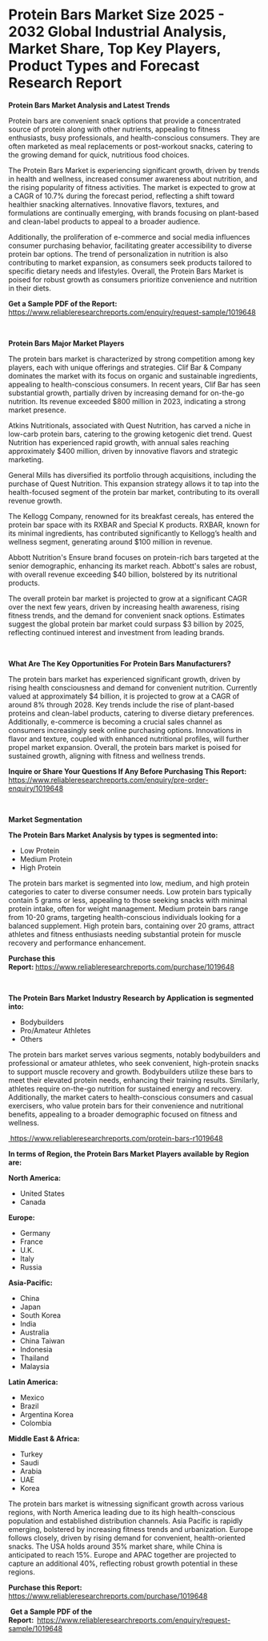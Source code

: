 <p><h1>Protein Bars Market Size 2025 - 2032 Global Industrial Analysis, Market Share, Top Key Players, Product Types and Forecast Research Report</h1></p><p><strong>Protein Bars Market Analysis and Latest Trends</strong></p>
<p><p>Protein bars are convenient snack options that provide a concentrated source of protein along with other nutrients, appealing to fitness enthusiasts, busy professionals, and health-conscious consumers. They are often marketed as meal replacements or post-workout snacks, catering to the growing demand for quick, nutritious food choices.</p><p>The Protein Bars Market is experiencing significant growth, driven by trends in health and wellness, increased consumer awareness about nutrition, and the rising popularity of fitness activities. The market is expected to grow at a CAGR of 10.7% during the forecast period, reflecting a shift toward healthier snacking alternatives. Innovative flavors, textures, and formulations are continually emerging, with brands focusing on plant-based and clean-label products to appeal to a broader audience. </p><p>Additionally, the proliferation of e-commerce and social media influences consumer purchasing behavior, facilitating greater accessibility to diverse protein bar options. The trend of personalization in nutrition is also contributing to market expansion, as consumers seek products tailored to specific dietary needs and lifestyles. Overall, the Protein Bars Market is poised for robust growth as consumers prioritize convenience and nutrition in their diets.</p></p>
<p><strong>Get a Sample PDF of the Report:&nbsp;</strong> <a href="https://www.reliableresearchreports.com/enquiry/request-sample/1019648?utm_campaign=3129&utm_medium=2&utm_source=Github&utm_content=ia&utm_term=16042025&utm_id=protein-bars">https://www.reliableresearchreports.com/enquiry/request-sample/1019648</a></p>
<p>&nbsp;</p>
<p><strong>Protein Bars Major Market Players</strong></p>
<p><p>The protein bars market is characterized by strong competition among key players, each with unique offerings and strategies. Clif Bar & Company dominates the market with its focus on organic and sustainable ingredients, appealing to health-conscious consumers. In recent years, Clif Bar has seen substantial growth, partially driven by increasing demand for on-the-go nutrition. Its revenue exceeded $800 million in 2023, indicating a strong market presence.</p><p>Atkins Nutritionals, associated with Quest Nutrition, has carved a niche in low-carb protein bars, catering to the growing ketogenic diet trend. Quest Nutrition has experienced rapid growth, with annual sales reaching approximately $400 million, driven by innovative flavors and strategic marketing.</p><p>General Mills has diversified its portfolio through acquisitions, including the purchase of Quest Nutrition. This expansion strategy allows it to tap into the health-focused segment of the protein bar market, contributing to its overall revenue growth.</p><p>The Kellogg Company, renowned for its breakfast cereals, has entered the protein bar space with its RXBAR and Special K products. RXBAR, known for its minimal ingredients, has contributed significantly to Kellogg’s health and wellness segment, generating around $100 million in revenue.</p><p>Abbott Nutrition's Ensure brand focuses on protein-rich bars targeted at the senior demographic, enhancing its market reach. Abbott's sales are robust, with overall revenue exceeding $40 billion, bolstered by its nutritional products.</p><p>The overall protein bar market is projected to grow at a significant CAGR over the next few years, driven by increasing health awareness, rising fitness trends, and the demand for convenient snack options. Estimates suggest the global protein bar market could surpass $3 billion by 2025, reflecting continued interest and investment from leading brands.</p></p>
<p>&nbsp;</p>
<p><strong>What Are The Key Opportunities For Protein Bars Manufacturers?</strong></p>
<p><p>The protein bars market has experienced significant growth, driven by rising health consciousness and demand for convenient nutrition. Currently valued at approximately $4 billion, it is projected to grow at a CAGR of around 8% through 2028. Key trends include the rise of plant-based proteins and clean-label products, catering to diverse dietary preferences. Additionally, e-commerce is becoming a crucial sales channel as consumers increasingly seek online purchasing options. Innovations in flavor and texture, coupled with enhanced nutritional profiles, will further propel market expansion. Overall, the protein bars market is poised for sustained growth, aligning with fitness and wellness trends.</p></p>
<p><strong>Inquire or Share Your Questions If Any Before Purchasing This Report:</strong> <a href="https://www.reliableresearchreports.com/enquiry/pre-order-enquiry/1019648?utm_campaign=3129&utm_medium=2&utm_source=Github&utm_content=ia&utm_term=16042025&utm_id=protein-bars">https://www.reliableresearchreports.com/enquiry/pre-order-enquiry/1019648</a></p>
<p>&nbsp;</p>
<p><strong>Market Segmentation</strong></p>
<p><strong>The Protein Bars Market Analysis by types is segmented into:</strong></p>
<p><ul><li>Low Protein</li><li>Medium Protein</li><li>High Protein</li></ul></p>
<p><p>The protein bars market is segmented into low, medium, and high protein categories to cater to diverse consumer needs. Low protein bars typically contain 5 grams or less, appealing to those seeking snacks with minimal protein intake, often for weight management. Medium protein bars range from 10-20 grams, targeting health-conscious individuals looking for a balanced supplement. High protein bars, containing over 20 grams, attract athletes and fitness enthusiasts needing substantial protein for muscle recovery and performance enhancement.</p></p>
<p><strong>Purchase this Report:&nbsp;</strong><a href="https://www.reliableresearchreports.com/purchase/1019648?utm_campaign=3129&utm_medium=2&utm_source=Github&utm_content=ia&utm_term=16042025&utm_id=protein-bars">https://www.reliableresearchreports.com/purchase/1019648</a></p>
<p>&nbsp;</p>
<p><strong>The Protein Bars Market Industry Research by Application is segmented into:</strong></p>
<p><ul><li>Bodybuilders</li><li>Pro/Amateur Athletes</li><li>Others</li></ul></p>
<p><p>The protein bars market serves various segments, notably bodybuilders and professional or amateur athletes, who seek convenient, high-protein snacks to support muscle recovery and growth. Bodybuilders utilize these bars to meet their elevated protein needs, enhancing their training results. Similarly, athletes require on-the-go nutrition for sustained energy and recovery. Additionally, the market caters to health-conscious consumers and casual exercisers, who value protein bars for their convenience and nutritional benefits, appealing to a broader demographic focused on fitness and wellness.</p></p>
<p><a href="https://www.reliableresearchreports.com/protein-bars-r1019648?utm_campaign=3129&utm_medium=2&utm_source=Github&utm_content=ia&utm_term=16042025&utm_id=protein-bars">&nbsp;https://www.reliableresearchreports.com/protein-bars-r1019648</a></p>
<p><strong>In terms of Region, the Protein Bars Market Players available by Region are:</strong></p>
<p>
    <p> <strong> North America: </strong>
        <ul>
            <li>United States</li>
            <li>Canada</li>
        </ul>
        </p> 
    <p> <strong> Europe: </strong>
        <ul>
            <li>Germany</li>
            <li>France</li>
            <li>U.K.</li>
            <li>Italy</li>
            <li>Russia</li>
        </ul>
        </p> 
    <p> <strong> Asia-Pacific: </strong>
        <ul>
            <li>China</li>
            <li>Japan</li>
            <li>South Korea</li>
            <li>India</li>
            <li>Australia</li>
            <li>China Taiwan</li>
            <li>Indonesia</li>
            <li>Thailand</li>
            <li>Malaysia</li>
        </ul>
        </p> 
    <p> <strong> Latin America: </strong>
        <ul>
            <li>Mexico</li>
            <li>Brazil</li>
            <li>Argentina Korea</li>
            <li>Colombia</li>
        </ul>
        </p> 
    <p> <strong> Middle East & Africa: </strong>
        <ul>
            <li>Turkey</li>
            <li>Saudi</li>
            <li>Arabia</li>
            <li>UAE</li>
            <li>Korea</li>
        </ul>
    </p>
    </p>
<p><p>The protein bars market is witnessing significant growth across various regions, with North America leading due to its high health-conscious population and established distribution channels. Asia Pacific is rapidly emerging, bolstered by increasing fitness trends and urbanization. Europe follows closely, driven by rising demand for convenient, health-oriented snacks. The USA holds around 35% market share, while China is anticipated to reach 15%. Europe and APAC together are projected to capture an additional 40%, reflecting robust growth potential in these regions.</p></p>
<p><strong>Purchase this Report: </strong><a href="https://www.reliableresearchreports.com/purchase/1019648?utm_campaign=3129&utm_medium=2&utm_source=Github&utm_content=ia&utm_term=16042025&utm_id=protein-bars">https://www.reliableresearchreports.com/purchase/1019648</a></p>
<p>&nbsp;<strong>Get a Sample PDF of the Report:&nbsp;&nbsp;</strong><a href="https://www.reliableresearchreports.com/enquiry/request-sample/1019648?utm_campaign=3129&utm_medium=2&utm_source=Github&utm_content=ia&utm_term=16042025&utm_id=protein-bars">https://www.reliableresearchreports.com/enquiry/request-sample/1019648</a></p>
<p><strong></strong></p>
<p><p></p><p></p><p></p></p>